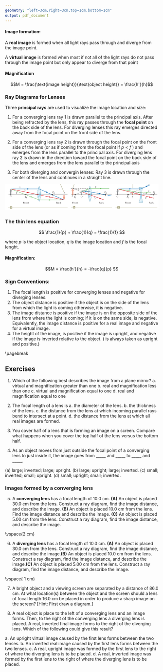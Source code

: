 ```yaml
---
geometry: "left=3cm,right=3cm,top=1cm,bottom=1cm"
output: pdf_document
---
```


#### Image formation:

A **real image** is formed when all light rays pass through and diverge from the image point.

A **virtual image** is formed when most if not all of the light rays do not pass through the image point but only appear to diverge from that point

#### Magnification

$$M = \frac{\text{image height}}{\text{object height}} = \frac{h'}{h}$$


### Ray Diagrams for Lenses

Three **principal rays** are used to visualize the image location and size:

1.  For a converging lens ray 1 is drawn parallel to the principal axis. After being refracted by the lens, this ray passes through the **focal point** on the back side of the lens. For diverging lenses this ray emerges directed away from the focal point on the front side of the lens.

2. For a converging lens ray 2 is drawn through the focal point on the front side of the lens (or as if coming from the focal point if $p < f$ ) and emerges from the lens parallel to the principal axis. For diverging lens ray 2 is drawn in the direction toward the focal point on the back side of the lens and emerges from the lens parallel to the principal axis

3. For both diverging and convergin lenses: Ray 3 is drawn through the center of the lens and continues in a straight line.



![](l4.png)

### The thin lens equation

$$ \frac{1}{p} + \frac{1}{q} = \frac{1}{f} $$

where $p$ is the object location, $q$ is the image location and $f$ is the focal lenght. 

#### Magnification:

$$M = \frac{h'}{h} = -\frac{q}{p} $$

### Sign Conventions:

1. The focal length is positive for converging lenses and negative for diverging lenses.
2. The object distance is positive if the object is on the side of the lens from which the light is coming  otherwise, it is negative.
3. The image distance is positive if the image is on the opposite side of the lens from
where the light is coming; if it is on the same side, is negative. Equivalently,
the image distance is positive for a real image and negative for a virtual image.
4. The height of the image, is positive if the image is upright, and negative if the
image is inverted relative to the object. ( is always taken as upright and positive.)




\pagebreak

## Exercises

1)  Which of the following best describes the image from a plane mirror?
a. virtual and magnification greater than one
b. real and magnification less than one
c. virtual and magnification equal to one
d. real and magnification equal to one


2) The focal length of a lens is
a. the diameter of the lens.
b. the thickness of the lens.
c. the distance from the lens at which incoming parallel rays bend to intersect
at a point.
d. the distance from the lens at which all real images are formed.

3) You cover half of a lens that is forming an image on a screen. Compare what happens when you cover the top half of the lens versus the bottom half.

4) As an object moves from just outside the focal point of a converging lens to just inside it, the image goes from _____ and _____ to _____ and _____.

(a) large; inverted; large; upright.
(b) large; upright; large; inverted.
(c) small; inverted; small; upright.
(d) small; upright; small; inverted.


### Images formed by a converging lens

5) A **converging lens** has a focal length of 10.0 cm. **(A)** An object is placed 30.0 cm from the lens. Construct a ray diagram, find the image distance, and describe the image. **(B)** An object is placed 10.0 cm from the lens. Find the image distance and describe the image. **(C)** An object is placed 5.00 cm from the lens. Construct a ray diagram, find the image distance, and describe the image.

\vspace{2 cm}


6) A **diverging lens** has a focal length of 10.0 cm. **(A)** An object is placed 30.0 cm from the lens. Construct a ray diagram, find the image distance, and describe the image.**(B)** An object is placed 10.0 cm from the lens. Construct a ray diagram, find the image distance, and describe the image.**(C)** An object is placed 5.00 cm from the lens. Construct a ray diagram, find the image distance, and describe the image.

\vspace{ 1 cm}

7) A bright object and a viewing screen are separated by
a distance of 86.0 cm. At what location(s) between the
object and the screen should a lens of focal length 16.0 cm
be placed in order to produce a sharp image on the screen?
[Hint: First draw a diagram.]

8) A real object is place to the left of a converging lens and an image forms. Then, to the right of the converging lens a diverging lens is placed. A real, inverted final image forms to the right of the diverging lens. Which of the following could give this result?

a. An upright virtual image caused by the first lens forms between the two lenses.
b. An inverted real image caused by the first lens forms between the two lenses.
c. A real, upright image was formed by the first lens to the right of where the diverging lens is to be placed.
d. A real, inverted image was formed by the first lens to the right of where the diverging lens is to be placed.
